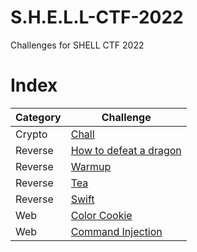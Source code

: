 # S.H.E.L.L-CTF-2022

Challenges for SHELL CTF 2022

# Index

| Category | Challenge                                                            | 
| -------- | -------------------------------------------------------------------- |
| Crypto   | [Chall](crypto/chall)                                                |
| Reverse  | [How to defeat a dragon](rev/How%20to%20defeat%20a%20dragon)         |
| Reverse  | [Warmup](rev/warmup)                                                 |
| Reverse  | [Tea](rev/tea)                                                       |
| Reverse  | [Swift](rev/swift)                                                   |
| Web      | [Color Cookie](web/Color%20Cookie)                                   |
| Web      | [Command Injection](web/Command%20Injection)                         |
